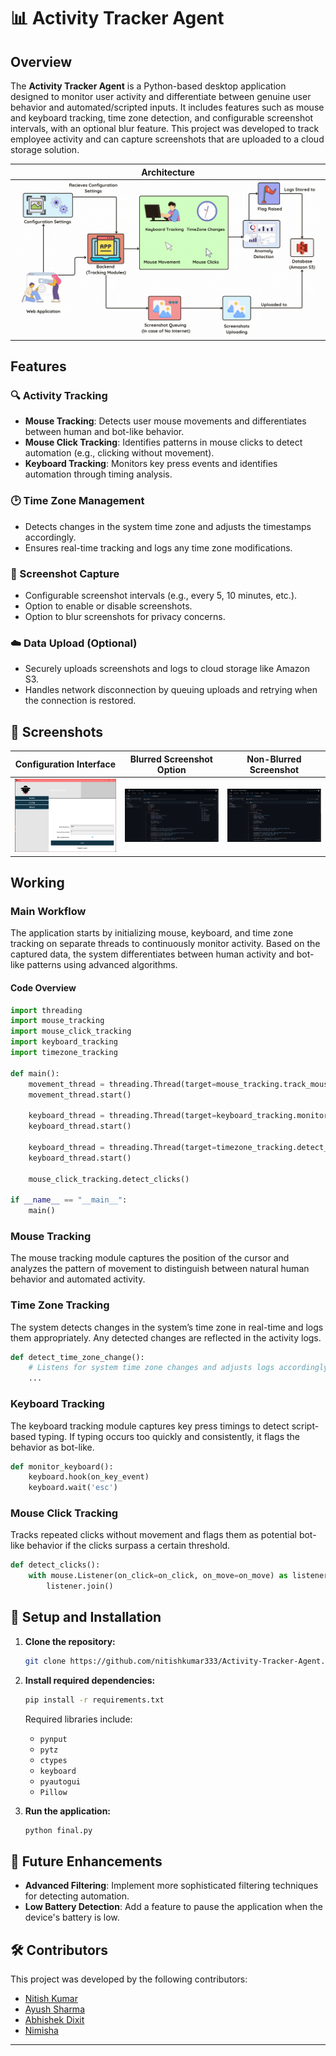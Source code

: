 # 📊 Activity Tracker Agent

## Overview

The **Activity Tracker Agent** is a Python-based desktop application designed to monitor user activity and differentiate between genuine user behavior and automated/scripted inputs. It includes features such as mouse and keyboard tracking, time zone detection, and configurable screenshot intervals, with an optional blur feature. This project was developed to track employee activity and can capture screenshots that are uploaded to a cloud storage solution.

| Architecture |
|:------------:|
|![Configuration Interface](public/charts.gif)|

<!-- ![Configuration Interface](public/charts_whitebg.gif) -->

## Features

### 🔍 Activity Tracking
- **Mouse Tracking**: Detects user mouse movements and differentiates between human and bot-like behavior.
- **Mouse Click Tracking**: Identifies patterns in mouse clicks to detect automation (e.g., clicking without movement).
- **Keyboard Tracking**: Monitors key press events and identifies automation through timing analysis.
  
### 🕑 Time Zone Management
- Detects changes in the system time zone and adjusts the timestamps accordingly.
- Ensures real-time tracking and logs any time zone modifications.

### 📸 Screenshot Capture
- Configurable screenshot intervals (e.g., every 5, 10 minutes, etc.).
- Option to enable or disable screenshots.
- Option to blur screenshots for privacy concerns.

### ☁️ Data Upload (Optional)
- Securely uploads screenshots and logs to cloud storage like Amazon S3.
- Handles network disconnection by queuing uploads and retrying when the connection is restored.

## 📸 Screenshots

| **Configuration Interface**                                   | **Blurred Screenshot Option**                           | **Non-Blurred Screenshot**                            |
|------------------------------------------------------|---------------------------------------------------------|-------------------------------------------------------|
| ![Configuration Interface](public/config_page.png)    | ![Blurred Screenshot](public/screenshot.png) | ![Non-Blurred Screenshot](public/screenshotnoblurr.png) |

## Working

### Main Workflow
The application starts by initializing mouse, keyboard, and time zone tracking on separate threads to continuously monitor activity. Based on the captured data, the system differentiates between human activity and bot-like patterns using advanced algorithms.

#### Code Overview
```python
import threading
import mouse_tracking
import mouse_click_tracking
import keyboard_tracking
import timezone_tracking

def main():
    movement_thread = threading.Thread(target=mouse_tracking.track_mouse_movement)
    movement_thread.start()

    keyboard_thread = threading.Thread(target=keyboard_tracking.monitor_keyboard)
    keyboard_thread.start()

    keyboard_thread = threading.Thread(target=timezone_tracking.detect_time_zone_change)
    keyboard_thread.start()

    mouse_click_tracking.detect_clicks()

if __name__ == "__main__":
    main()
```

### Mouse Tracking
The mouse tracking module captures the position of the cursor and analyzes the pattern of movement to distinguish between natural human behavior and automated activity.

### Time Zone Tracking
The system detects changes in the system’s time zone in real-time and logs them appropriately. Any detected changes are reflected in the activity logs.

```python
def detect_time_zone_change():
    # Listens for system time zone changes and adjusts logs accordingly
    ...
```

### Keyboard Tracking
The keyboard tracking module captures key press timings to detect script-based typing. If typing occurs too quickly and consistently, it flags the behavior as bot-like.

```python
def monitor_keyboard():
    keyboard.hook(on_key_event)
    keyboard.wait('esc')
```

### Mouse Click Tracking
Tracks repeated clicks without movement and flags them as potential bot-like behavior if the clicks surpass a certain threshold.

```python
def detect_clicks():
    with mouse.Listener(on_click=on_click, on_move=on_move) as listener:
        listener.join()
```

## 📂 Setup and Installation

1. **Clone the repository:**
   ```bash
   git clone https://github.com/nitishkumar333/Activity-Tracker-Agent.git
   ```

2. **Install required dependencies:**
   ```bash
   pip install -r requirements.txt
   ```

   Required libraries include:
   - `pynput`
   - `pytz`
   - `ctypes`
   - `keyboard`
   - `pyautogui`
   - `Pillow`

3. **Run the application:**
   ```bash
   python final.py
   ```

## 🎯 Future Enhancements
- **Advanced Filtering**: Implement more sophisticated filtering techniques for detecting automation.
- **Low Battery Detection**: Add a feature to pause the application when the device's battery is low.

## 🛠️ Contributors
This project was developed by the following contributors:
- [Nitish Kumar](https://github.com/nitishkumar333)
- [Ayush Sharma](https://github.com/ayusharma03)
- [Abhishek Dixit](https://github.com/Adixit8604)
- [Nimisha](https://github.com/)

---

